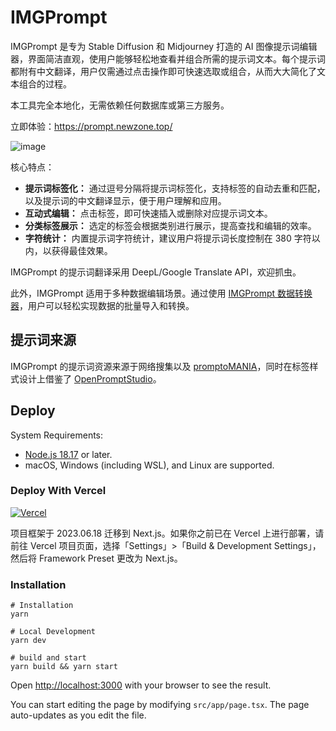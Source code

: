 # IMGPrompt

IMGPrompt 是专为 Stable Diffusion 和 Midjourney 打造的 AI 图像提示词编辑器，界面简洁直观，使用户能够轻松地查看并组合所需的提示词文本。每个提示词都附有中文翻译，用户仅需通过点击操作即可快速选取或组合，从而大大简化了文本组合的过程。

本工具完全本地化，无需依赖任何数据库或第三方服务。

立即体验：<https://prompt.newzone.top/>

![image](https://github.com/rockbenben/img-prompt/assets/28252913/5e455cc2-2184-4d7e-ac51-f960e6aaa3d1)

核心特点：

- **提示词标签化：** 通过逗号分隔将提示词标签化，支持标签的自动去重和匹配，以及提示词的中文翻译显示，便于用户理解和应用。
- **互动式编辑：** 点击标签，即可快速插入或删除对应提示词文本。
- **分类标签展示：** 选定的标签会根据类别进行展示，提高查找和编辑的效率。
- **字符统计：** 内置提示词字符统计，建议用户将提示词长度控制在 380 字符以内，以获得最佳效果。

IMGPrompt 的提示词翻译采用 DeepL/Google Translate API，欢迎抓虫。

此外，IMGPrompt 适用于多种数据编辑场景。通过使用 [IMGPrompt 数据转换器](https://tools.newzone.top/data-parser/img-prompt)，用户可以轻松实现数据的批量导入和转换。

## 提示词来源

IMGPrompt 的提示词资源来源于网络搜集以及 [promptoMANIA](https://promptomania.com/midjourney-prompt-builder/)，同时在标签样式设计上借鉴了 [OpenPromptStudio](https://moonvy.com/apps/ops/)。

## Deploy

System Requirements:

- [Node.js 18.17](https://nodejs.org/) or later.
- macOS, Windows (including WSL), and Linux are supported.

### Deploy With Vercel

[![Vercel](https://vercel.com/button)](https://vercel.com/new/clone?repository-url=https%3A%2F%2Fgithub.com%2Frockbenben%2Fimg-prompt%2Ftree%2Fgh-pages)

项目框架于 2023.06.18 迁移到 Next.js。如果你之前已在 Vercel 上进行部署，请前往 Vercel 项目页面，选择「Settings」>「Build & Development Settings」，然后将 Framework Preset 更改为 Next.js。

### Installation

```shell
# Installation
yarn

# Local Development
yarn dev

# build and start
yarn build && yarn start
```

Open [http://localhost:3000](http://localhost:3000) with your browser to see the result.

You can start editing the page by modifying `src/app/page.tsx`. The page auto-updates as you edit the file.
